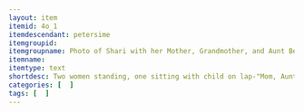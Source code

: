 ```yaml
---
layout: item
itemid: 4o_1
itemdescendant: petersime
itemgroupid: 
itemgroupname: Photo of Shari with her Mother, Grandmother, and Aunt Bessies 
itemname: 
itemtype: text
shortdesc: Two women standing, one sitting with child on lap-"Mom, Aunt Bessies, Grandma, and Me"
categories: [  ]
tags: [  ]
---
```







